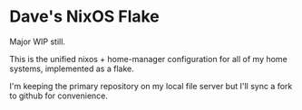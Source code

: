 # Dave's NixOS Flake

Major WIP still.

This is the unified nixos + home-manager configuration for all of my home systems, implemented as a flake.

I'm keeping the primary repository on my local file server but I'll sync a fork to github for convenience.
